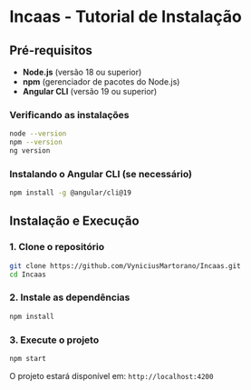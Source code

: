 # Incaas - Tutorial de Instalação

## Pré-requisitos

- **Node.js** (versão 18 ou superior)
- **npm** (gerenciador de pacotes do Node.js)
- **Angular CLI** (versão 19 ou superior)

### Verificando as instalações

```bash
node --version
npm --version
ng version
```

### Instalando o Angular CLI (se necessário)

```bash
npm install -g @angular/cli@19
```

## Instalação e Execução

### 1. Clone o repositório

```bash
git clone https://github.com/VyniciusMartorano/Incaas.git
cd Incaas
```

### 2. Instale as dependências

```bash
npm install
```

### 3. Execute o projeto

```bash
npm start
```

O projeto estará disponível em: `http://localhost:4200`

